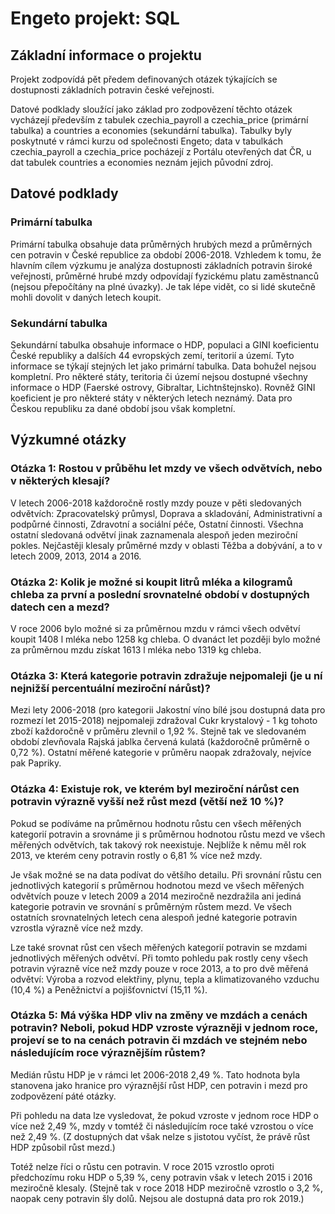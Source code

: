 # Engeto projekt: SQL


## Základní informace o projektu

Projekt zodpovídá pět předem definovaných otázek týkajících se dostupnosti základních potravin české veřejnosti.

Datové podklady sloužící jako základ pro zodpovězení těchto otázek vycházejí především z tabulek czechia_payroll a czechia_price (primární tabulka) a countries a economies (sekundární tabulka). Tabulky byly poskytnuté v rámci kurzu od společnosti Engeto; data v tabulkách czechia_payroll a czechia_price pocházejí z Portálu otevřených dat ČR, u dat tabulek countries a economies neznám jejich původní zdroj. 


## Datové podklady

### Primární tabulka

Primární tabulka obsahuje data průměrných hrubých mezd a průměrných cen potravin v České republice za období 2006-2018.
Vzhledem k tomu, že hlavním cílem výzkumu je analýza dostupnosti základních potravin široké veřejnosti, průměrné hrubé mzdy odpovídají fyzickému platu zaměstnanců (nejsou přepočítány na plné úvazky). Je tak lépe vidět, co si lidé skutečně mohli dovolit v daných letech koupit.

### Sekundární tabulka

Sekundární tabulka obsahuje informace o HDP, populaci a GINI koeficientu České republiky a dalších 44 evropských zemí, teritorií a území. Tyto informace se týkají stejných let jako primární tabulka.
Data bohužel nejsou kompletní. Pro některé státy, teritoria či území nejsou dostupné všechny informace o HDP (Faerské ostrovy, Gibraltar, Lichtnštejnsko). Rovněž GINI koeficient je pro některé státy v některých letech neznámý.
Data pro Českou republiku za dané období jsou však kompletní.


## Výzkumné otázky

### Otázka 1: Rostou v průběhu let mzdy ve všech odvětvích, nebo v některých klesají?

V letech 2006-2018 každoročně rostly mzdy pouze v pěti sledovaných odvětvích: Zpracovatelský průmysl, Doprava a skladování, Administrativní a podpůrné činnosti, Zdravotní a sociální péče, Ostatní činnosti.
Všechna ostatní sledovaná odvětví jinak zaznamenala alespoň jeden meziroční pokles. Nejčastěji klesaly průměrné mzdy v oblasti Těžba a dobývání, a to v letech 2009, 2013, 2014 a 2016.

### Otázka 2: Kolik je možné si koupit litrů mléka a kilogramů chleba za první a poslední srovnatelné období v dostupných datech cen a mezd?

V roce 2006 bylo možné si za průměrnou mzdu v rámci všech odvětví koupit 1408 l mléka nebo 1258 kg chleba. O dvanáct let později bylo možné za průměrnou mzdu získat 1613 l mléka nebo 1319 kg chleba.

### Otázka 3: Která kategorie potravin zdražuje nejpomaleji (je u ní nejnižší percentuální meziroční nárůst)?

Mezi lety 2006-2018 (pro kategorii Jakostní víno bílé jsou dostupná data pro rozmezí let 2015-2018) nejpomaleji zdražoval Cukr krystalový - 1 kg tohoto zboží každoročně v průměru zlevnil o 1,92 %. Stejně tak ve sledovaném období zlevňovala Rajská jablka červená kulatá (každoročně průměrně o 0,72 %). Ostatní měřené kategorie v průměru naopak zdražovaly, nejvíce pak Papriky.

### Otázka 4: Existuje rok, ve kterém byl meziroční nárůst cen potravin výrazně vyšší než růst mezd (větší než 10 %)?

Pokud se podíváme na průměrnou hodnotu růstu cen všech měřených kategorií potravin a srovnáme ji s průměrnou hodnotou růstu mezd ve všech měřených odvětvích, tak takový rok neexistuje. Nejblíže k němu měl rok 2013, ve kterém ceny potravin rostly o 6,81 % více než mzdy.

Je však možné se na data podívat do většího detailu. Při srovnání růstu cen jednotlivých kategorií s průměrnou hodnotou mezd ve všech měřených odvětvích pouze v letech 2009 a 2014 meziročně nezdražila ani jediná kategorie potravin ve srovnání s průměrným růstem mezd. Ve všech ostatních srovnatelných letech cena alespoň jedné kategorie potravin vzrostla výrazně více než mzdy.

Lze také srovnat růst cen všech měřených kategorií potravin se mzdami jednotlivých měřených odvětví. Při tomto pohledu pak rostly ceny všech potravin výrazně více než mzdy pouze v roce 2013, a to pro dvě měřená odvětví: Výroba a rozvod elektřiny, plynu, tepla a klimatizovaného vzduchu (10,4 %) a Peněžnictví a pojišťovnictví (15,11 %).

### Otázka 5: Má výška HDP vliv na změny ve mzdách a cenách potravin? Neboli, pokud HDP vzroste výrazněji v jednom roce, projeví se to na cenách potravin či mzdách ve stejném nebo následujícím roce výraznějším růstem?

Medián růstu HDP je v rámci let 2006-2018 2,49 %. Tato hodnota byla stanovena jako hranice pro výraznější růst HDP, cen potravin i mezd pro zodpovězení páté otázky.

Při pohledu na data lze vysledovat, že pokud vzroste v jednom roce HDP o více než 2,49 %, mzdy v tomtéž či následujícím roce také vzrostou o více než 2,49 %. (Z dostupných dat však nelze s jistotou vyčíst, že právě růst HDP způsobil růst mezd.)

Totéž nelze říci o růstu cen potravin. V roce 2015 vzrostlo oproti předchozímu roku HDP o 5,39 %, ceny potravin však v letech 2015 i 2016 meziročně klesaly. (Stejně tak v roce 2018 HDP meziročně vzrostlo o 3,2 %, naopak ceny potravin šly dolů. Nejsou ale dostupná data pro rok 2019.)

